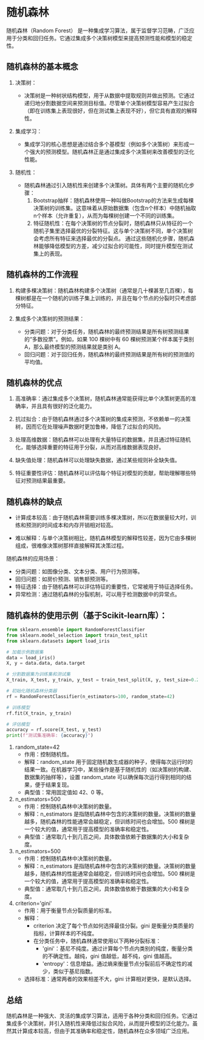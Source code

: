 # 随机森林

随机森林（Random Forest） 是一种集成学习算法，属于监督学习范畴，广泛应用于分类和回归任务。它通过集成多个决策树模型来提高预测性能和模型的稳定性。

## 随机森林的基本概念

1. 决策树：

   + 决策树是一种树状结构模型，用于从数据中提取规则并做出预测。它通过递归地分割数据空间来预测目标值。尽管单个决策树模型容易产生过拟合（即在训练集上表现很好，但在测试集上表现不好），但它具有直观的解释性。
2. 集成学习：

   + 集成学习的核心思想是通过结合多个基模型（例如多个决策树）来形成一个强大的预测模型。随机森林正是通过集成多个决策树来改善模型的泛化性能。

3. 随机性：

   + 随机森林通过引入随机性来创建多个决策树。具体有两个主要的随机化步骤：
       1. Bootstrap抽样：随机森林使用一种叫做Bootstrap的方法来生成每棵决策树的训练集。这意味着从原始数据集（包含n个样本）中随机抽取n个样本（允许重复），从而为每棵树创建一个不同的训练集。
       2. 特征随机性：在每个决策树的节点分裂时，随机森林只从特征的一个随机子集里选择最优的分裂特征。这与单个决策树不同，单个决策树会考虑所有特征来选择最优的分裂点。
通过这些随机化步骤，随机森林能够降低模型的方差，减少过拟合的可能性，同时提升模型在测试集上的表现。

## 随机森林的工作流程

1. 构建多棵决策树：随机森林构建多个决策树（通常是几十棵甚至几百棵），每棵树都是在一个随机的训练子集上训练的，并且在每个节点的分裂时只考虑部分特征。

2. 集成多个决策树的预测结果：

   + 分类问题：对于分类任务，随机森林的最终预测结果是所有树预测结果的“多数投票”。例如，如果 100 棵树中有 60 棵树预测某个样本属于类别 A，那么最终模型的预测结果就是类别 A。
   + 回归问题：对于回归任务，随机森林的最终预测结果是所有树的预测值的平均值。

## 随机森林的优点

1. 高准确率：通过集成多个决策树，随机森林通常能获得比单个决策树更高的准确率，并且具有很好的泛化能力。

2. 抗过拟合：由于随机森林通过多个决策树的集成来预测，不依赖单一的决策树，因而它在处理噪声数据时更加鲁棒，降低了过拟合的风险。

3. 处理高维数据：随机森林可以处理有大量特征的数据集，并且通过特征随机化，能够选择重要的特征用于分裂，从而对高维数据表现良好。

4. 缺失值处理：随机森林可以处理缺失数据，通过某些规则补全缺失值。

5. 特征重要性评估：随机森林可以评估每个特征对模型的贡献，帮助理解哪些特征对预测结果最重要。

## 随机森林的缺点

+ 计算成本较高：由于随机森林需要训练多棵决策树，所以在数据量较大时，训练和预测的时间成本和内存开销相对较高。

+ 难以解释：与单个决策树相比，随机森林模型的解释性较差，因为它由多棵树组成，很难像决策树那样直接解释其决策过程。

随机森林的应用场景：

+ 分类问题：如图像分类、文本分类、用户行为预测等。
+ 回归问题：如房价预测、销售额预测等。
+ 特征选择：由于随机森林可以评估特征的重要性，它常被用于特征选择任务。
+ 异常检测：通过随机森林的分裂机制，可以用于检测数据中的异常点。

## 随机森林的使用示例（基于Scikit-learn库）：

```python
from sklearn.ensemble import RandomForestClassifier
from sklearn.model_selection import train_test_split
from sklearn.datasets import load_iris

# 加载示例数据集
data = load_iris()
X, y = data.data, data.target

# 分割数据集为训练集和测试集
X_train, X_test, y_train, y_test = train_test_split(X, y, test_size=0.2, random_state=42)

# 初始化随机森林分类器
rf = RandomForestClassifier(n_estimators=100, random_state=42)

# 训练模型
rf.fit(X_train, y_train)

# 评估模型
accuracy = rf.score(X_test, y_test)
print(f"测试集准确率: {accuracy}")
```

1. random_state=42
   + 作用：控制随机性。
   + 解释：random_state 用于固定随机数生成器的种子，使得每次运行时的结果一致。在机器学习中，某些操作是基于随机性的（如决策树的构建、数据集的抽样等），设置 random_state 可以确保每次运行得到相同的结果，便于结果复现。
   + 典型值：常用固定值如 42、0 等。
2. n_estimators=500
   + 作用：控制随机森林中决策树的数量。
   + 解释：n_estimators 是指随机森林中包含的决策树的数量。决策树的数量越多，随机森林的性能通常会越稳定，但训练时间也会增加。500 棵树是一个较大的值，通常用于提高模型的准确率和稳定性。
   + 典型值：通常取几十到几百之间，具体数值依赖于数据集的大小和复杂度。
3. n_estimators=500
   + 作用：控制随机森林中决策树的数量。
   + 解释：n_estimators 是指随机森林中包含的决策树的数量。决策树的数量越多，随机森林的性能通常会越稳定，但训练时间也会增加。500 棵树是一个较大的值，通常用于提高模型的准确率和稳定性。
   + 典型值：通常取几十到几百之间，具体数值依赖于数据集的大小和复杂度。
4. criterion='gini'
   + 作用：用于衡量节点分裂质量的标准。
   + 解释：
     + criterion 决定了每个节点如何选择最佳分裂。gini 是衡量分类质量的指标，计算样本的不纯度。
     + 在分类任务中，随机森林通常使用以下两种分裂标准：
       + 'gini'：基尼不纯度。通过计算每个节点内类别的纯度，衡量分类的不确定性。越纯，gini 值越低，越不纯，gini 值越高。
       + 'entropy'：信息增益。通过熵来衡量节点分裂前后不确定性的减少，类似于基尼指数。
   + 选择标准：通常两者的效果相差不大，gini 计算相对更快，是默认选择。

## 总结

随机森林是一种强大、灵活的集成学习算法，适用于各种分类和回归任务。它通过集成多个决策树，并引入随机性来降低过拟合风险，从而提升模型的泛化能力。虽然其计算成本较高，但由于其准确率和稳定性，随机森林在众多领域广泛应用。
